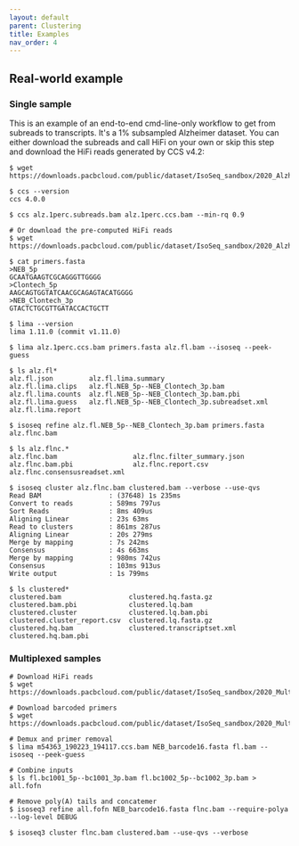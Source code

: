 ```yaml
---
layout: default
parent: Clustering
title: Examples
nav_order: 4
---
```


## Real-world example

### Single sample
This is an example of an end-to-end cmd-line-only workflow to get from
subreads to transcripts. It's a 1% subsampled Alzheimer dataset.
You can either download the subreads and call HiFi on your own or skip this step
and download the HiFi reads generated by CCS v4.2:

    $ wget https://downloads.pacbcloud.com/public/dataset/IsoSeq_sandbox/2020_Alzheimer8M_subset/alz.1perc.subreads.bam

    $ ccs --version
    ccs 4.0.0

    $ ccs alz.1perc.subreads.bam alz.1perc.ccs.bam --min-rq 0.9

    # Or download the pre-computed HiFi reads
    $ wget https://downloads.pacbcloud.com/public/dataset/IsoSeq_sandbox/2020_Alzheimer8M_subset/alz.1perc.ccs.bam

    $ cat primers.fasta
    >NEB_5p
    GCAATGAAGTCGCAGGGTTGGGG
    >Clontech_5p
    AAGCAGTGGTATCAACGCAGAGTACATGGGG
    >NEB_Clontech_3p
    GTACTCTGCGTTGATACCACTGCTT

    $ lima --version
    lima 1.11.0 (commit v1.11.0)

    $ lima alz.1perc.ccs.bam primers.fasta alz.fl.bam --isoseq --peek-guess

    $ ls alz.fl*
    alz.fl.json         alz.fl.lima.summary
    alz.fl.lima.clips   alz.fl.NEB_5p--NEB_Clontech_3p.bam
    alz.fl.lima.counts  alz.fl.NEB_5p--NEB_Clontech_3p.bam.pbi
    alz.fl.lima.guess   alz.fl.NEB_5p--NEB_Clontech_3p.subreadset.xml
    alz.fl.lima.report

    $ isoseq refine alz.fl.NEB_5p--NEB_Clontech_3p.bam primers.fasta alz.flnc.bam

    $ ls alz.flnc.*
    alz.flnc.bam                   alz.flnc.filter_summary.json
    alz.flnc.bam.pbi               alz.flnc.report.csv
    alz.flnc.consensusreadset.xml

    $ isoseq cluster alz.flnc.bam clustered.bam --verbose --use-qvs
    Read BAM                 : (37648) 1s 235ms
    Convert to reads         : 589ms 797us
    Sort Reads               : 8ms 409us
    Aligning Linear          : 23s 63ms
    Read to clusters         : 861ms 287us
    Aligning Linear          : 20s 279ms
    Merge by mapping         : 7s 242ms
    Consensus                : 4s 663ms
    Merge by mapping         : 980ms 742us
    Consensus                : 103ms 913us
    Write output             : 1s 799ms

    $ ls clustered*
    clustered.bam                 clustered.hq.fasta.gz
    clustered.bam.pbi             clustered.lq.bam
    clustered.cluster             clustered.lq.bam.pbi
    clustered.cluster_report.csv  clustered.lq.fasta.gz
    clustered.hq.bam              clustered.transcriptset.xml
    clustered.hq.bam.pbi

### Multiplexed samples

    # Download HiFi reads
    $ wget https://downloads.pacbcloud.com/public/dataset/IsoSeq_sandbox/2020_MultiplexIsoSeq_toy/m54363_190223_194117.ccs.bam

    # Download barcoded primers
    $ wget https://downloads.pacbcloud.com/public/dataset/IsoSeq_sandbox/2020_MultiplexIsoSeq_toy/NEB_barcode16.fasta

    # Demux and primer removal
    $ lima m54363_190223_194117.ccs.bam NEB_barcode16.fasta fl.bam --isoseq --peek-guess

    # Combine inputs
    $ ls fl.bc1001_5p--bc1001_3p.bam fl.bc1002_5p--bc1002_3p.bam > all.fofn

    # Remove poly(A) tails and concatemer
    $ isoseq3 refine all.fofn NEB_barcode16.fasta flnc.bam --require-polya --log-level DEBUG

    $ isoseq3 cluster flnc.bam clustered.bam --use-qvs --verbose
